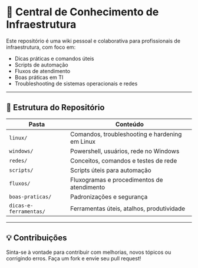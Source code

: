 # 🧠 Central de Conhecimento de Infraestrutura

Este repositório é uma wiki pessoal e colaborativa para profissionais de infraestrutura, com foco em:

- Dicas práticas e comandos úteis
- Scripts de automação
- Fluxos de atendimento
- Boas práticas em TI
- Troubleshooting de sistemas operacionais e redes

---

## 📂 Estrutura do Repositório

| Pasta | Conteúdo |
|-------|----------|
| `linux/` | Comandos, troubleshooting e hardening em Linux |
| `windows/` | Powershell, usuários, rede no Windows |
| `redes/` | Conceitos, comandos e testes de rede |
| `scripts/` | Scripts úteis para automação |
| `fluxos/` | Fluxogramas e procedimentos de atendimento |
| `boas-praticas/` | Padronizações e segurança |
| `dicas-e-ferramentas/` | Ferramentas úteis, atalhos, produtividade |

---

## 💡 Contribuições

Sinta-se à vontade para contribuir com melhorias, novos tópicos ou corrigindo erros. Faça um fork e envie seu pull request!
